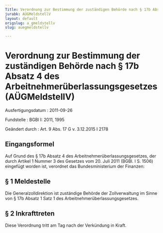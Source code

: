 ```yaml
---
Title: Verordnung zur Bestimmung der zuständigen Behörde nach § 17b Absatz 4 des Arbeitnehmerüberlassungsgesetzes
jurabk: AÜGMeldstellV
layout: default
origslug: a_gmeldstellv
slug: auegmeldstellv

---
```


# Verordnung zur Bestimmung der zuständigen Behörde nach § 17b Absatz 4 des Arbeitnehmerüberlassungsgesetzes (AÜGMeldstellV)

Ausfertigungsdatum
:   2011-09-26

Fundstelle
:   BGBl I: 2011, 1995

Geändert durch
:   Art. 9 Abs. 17 G v. 3.12.2015 I 2178


## Eingangsformel

Auf Grund des § 17b Absatz 4 des Arbeitnehmerüberlassungsgesetzes, der durch Artikel 1 Nummer 3 des Gesetzes vom 20. Juli 2011 (BGBl. I S. 1506) eingefügt worden ist, verordnet das Bundesministerium der Finanzen:


## § 1 Meldestelle

Die Generalzolldirektion ist zuständige Behörde der Zollverwaltung im Sinne von § 17b Absatz 1 Satz 1 des Arbeitnehmerüberlassungsgesetzes.


## § 2 Inkrafttreten

Diese Verordnung tritt am Tag nach der Verkündung in Kraft.

